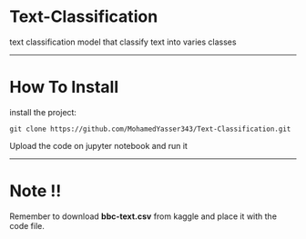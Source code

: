 # Text-Classification

text classification model that classify text into varies classes

---

# How To Install

install the project:

```
git clone https://github.com/MohamedYasser343/Text-Classification.git
```

Upload the code on jupyter notebook and run it

---
# Note !!
Remember to download **bbc-text.csv** from kaggle and place it with the code file.
